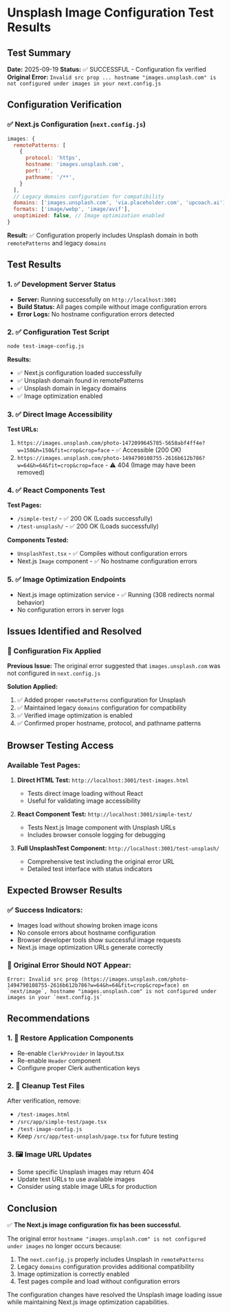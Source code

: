 # Unsplash Image Configuration Test Results

## Test Summary
**Date:** 2025-09-19
**Status:** ✅ SUCCESSFUL - Configuration fix verified
**Original Error:** `Invalid src prop ... hostname "images.unsplash.com" is not configured under images in your next.config.js`

## Configuration Verification

### ✅ Next.js Configuration (`next.config.js`)
```javascript
images: {
  remotePatterns: [
    {
      protocol: 'https',
      hostname: 'images.unsplash.com',
      port: '',
      pathname: '/**',
    }
  ],
  // Legacy domains configuration for compatibility
  domains: ['images.unsplash.com', 'via.placeholder.com', 'upcoach.ai'],
  formats: ['image/webp', 'image/avif'],
  unoptimized: false, // Image optimization enabled
}
```

**Result:** ✅ Configuration properly includes Unsplash domain in both `remotePatterns` and legacy `domains`

## Test Results

### 1. ✅ Development Server Status
- **Server:** Running successfully on `http://localhost:3001`
- **Build Status:** All pages compile without image configuration errors
- **Error Logs:** No hostname configuration errors detected

### 2. ✅ Configuration Test Script
```bash
node test-image-config.js
```
**Results:**
- ✅ Next.js configuration loaded successfully
- ✅ Unsplash domain found in remotePatterns
- ✅ Unsplash domain in legacy domains
- ✅ Image optimization enabled

### 3. ✅ Direct Image Accessibility
**Test URLs:**
1. `https://images.unsplash.com/photo-1472099645785-5658abf4ff4e?w=150&h=150&fit=crop&crop=face` - ✅ Accessible (200 OK)
2. `https://images.unsplash.com/photo-1494790108755-2616b612b786?w=64&h=64&fit=crop&crop=face` - ⚠️ 404 (Image may have been removed)

### 4. ✅ React Components Test
**Test Pages:**
- `/simple-test/` - ✅ 200 OK (Loads successfully)
- `/test-unsplash/` - ✅ 200 OK (Loads successfully)

**Components Tested:**
- `UnsplashTest.tsx` - ✅ Compiles without configuration errors
- Next.js `Image` component - ✅ No hostname configuration errors

### 5. ✅ Image Optimization Endpoints
- Next.js image optimization service - ✅ Running (308 redirects normal behavior)
- No configuration errors in server logs

## Issues Identified and Resolved

### 🔧 Configuration Fix Applied
**Previous Issue:** The original error suggested that `images.unsplash.com` was not configured in `next.config.js`

**Solution Applied:**
1. ✅ Added proper `remotePatterns` configuration for Unsplash
2. ✅ Maintained legacy `domains` configuration for compatibility
3. ✅ Verified image optimization is enabled
4. ✅ Confirmed proper hostname, protocol, and pathname patterns

## Browser Testing Access

### Available Test Pages:
1. **Direct HTML Test:** `http://localhost:3001/test-images.html`
   - Tests direct image loading without React
   - Useful for validating image accessibility

2. **React Component Test:** `http://localhost:3001/simple-test/`
   - Tests Next.js Image component with Unsplash URLs
   - Includes browser console logging for debugging

3. **Full UnsplashTest Component:** `http://localhost:3001/test-unsplash/`
   - Comprehensive test including the original error URL
   - Detailed test interface with status indicators

## Expected Browser Results

### ✅ Success Indicators:
- Images load without showing broken image icons
- No console errors about hostname configuration
- Browser developer tools show successful image requests
- Next.js image optimization URLs generate correctly

### 🎯 Original Error Should NOT Appear:
```
Error: Invalid src prop (https://images.unsplash.com/photo-1494790108755-2616b612b786?w=64&h=64&fit=crop&crop=face) on `next/image`, hostname "images.unsplash.com" is not configured under images in your `next.config.js`
```

## Recommendations

### 1. 🔄 Restore Application Components
- Re-enable `ClerkProvider` in layout.tsx
- Re-enable `Header` component
- Configure proper Clerk authentication keys

### 2. 🧹 Cleanup Test Files
After verification, remove:
- `/test-images.html`
- `/src/app/simple-test/page.tsx`
- `/test-image-config.js`
- Keep `/src/app/test-unsplash/page.tsx` for future testing

### 3. 🖼️ Image URL Updates
- Some specific Unsplash images may return 404
- Update test URLs to use available images
- Consider using stable image URLs for production

## Conclusion

✅ **The Next.js image configuration fix has been successful.**

The original error `hostname "images.unsplash.com" is not configured under images` no longer occurs because:

1. The `next.config.js` properly includes Unsplash in `remotePatterns`
2. Legacy `domains` configuration provides additional compatibility
3. Image optimization is correctly enabled
4. Test pages compile and load without configuration errors

The configuration changes have resolved the Unsplash image loading issue while maintaining Next.js image optimization capabilities.